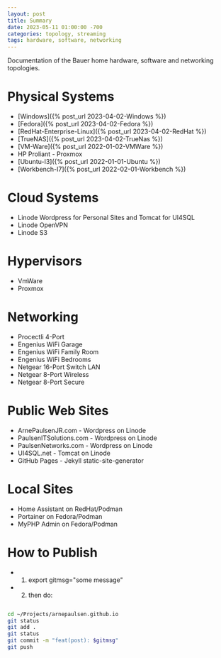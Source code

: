 ```yaml
---
layout: post
title: Summary
date: 2023-05-11 01:00:00 -700
categories: topology, streaming
tags: hardware, software, networking
---
```


Documentation of the Bauer home hardware, software and networking topologies.


# Physical Systems

* [Windows]({% post_url 2023-04-02-Windows %})
* [Fedora]({% post_url 2023-04-02-Fedora %})
* [RedHat-Enterprise-Linux]({% post_url 2023-04-02-RedHat %})
* [TrueNAS]({% post_url 2023-04-02-TrueNas %})
* [VM-Ware]({% post_url 2022-01-02-VMWare %})
* HP Proliant - Proxmox
* [Ubuntu-I3]({% post_url 2022-01-01-Ubuntu %})
* [Workbench-I7]({% post_url 2022-02-01-Workbench %})

# Cloud Systems
* Linode Wordpress for Personal Sites and Tomcat for UI4SQL
* Linode OpenVPN
* Linode S3

# Hypervisors
* VmWare
* Proxmox

# Networking

* Procectli 4-Port
* Engenius WiFi Garage
* Engenius WiFi Family Room
* Engenius WiFi Bedrooms
* Netgear 16-Port Switch LAN
* Netgear 8-Port Wireless
* Netgear 8-Port Secure


# Public Web Sites

* ArnePaulsenJR.com - Wordpress on Linode
* PaulsenITSolutions.com - Wordpress on Linode
* PaulsenNetworks.com - Wordpress on Linode
* UI4SQL.net - Tomcat on Linode
* GitHub Pages - Jekyll static-site-generator 

# Local Sites

* Home Assistant on RedHat/Podman
* Portainer on Fedora/Podman
* MyPHP Admin on Fedora/Podman


# How to Publish

* 1. export gitmsg="some message"
* 2. then do:

```bash

cd ~/Projects/arnepaulsen.github.io 
git status
git add .
git status
git commit -m "feat(post): $gitmsg"
git push
```